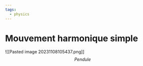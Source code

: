 ```yaml
---
tags:
  - physics
---
```

# Mouvement harmonique simple
![[Pasted image 20231108105437.png]]
$$Pendule $$

